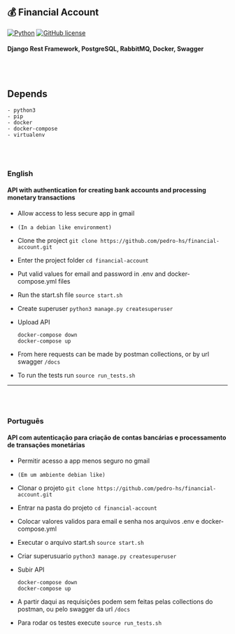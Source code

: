 ## 💰 Financial Account

[![Python](https://img.shields.io/badge/language-Python-green.svg)](https://github.com/pedro-hs/checkbox.sh/blob/master/checkbox.sh) [![GitHub license](https://img.shields.io/badge/license-MIT-blue.svg)](https://raw.githubusercontent.com/pedro-hs/terminal-checkbox.sh/master/LICENSE.md)

#### Django Rest Framework, PostgreSQL, RabbitMQ, Docker, Swagger

<br></br>

## Depends

```
- python3
- pip
- docker
- docker-compose
- virtualenv
```

<br></br>

### English
#### API with authentication for creating bank accounts and processing monetary transactions

- Allow access to less secure app in gmail

- `(In a debian like environment)`

- Clone the project
  `git clone https://github.com/pedro-hs/financial-account.git`

- Enter the project folder
  `cd financial-account`

- Put valid values for email and password in .env and docker-compose.yml files

- Run the start.sh file
  `source start.sh`

- Create superuser
  `python3 manage.py createsuperuser`

- Upload API

  ```
  docker-compose down
  docker-compose up
  ```

- From here requests can be made by postman collections, or by url swagger `/docs`

- To run the tests run
  `source run_tests.sh`
---

<br></br>

### Português
#### API com autenticação para criação de contas bancárias e processamento de transações monetárias

- Permitir acesso a app menos seguro no gmail

- `(Em um ambiente debian like)`

- Clonar o projeto
  `git clone https://github.com/pedro-hs/financial-account.git`

- Entrar na pasta do projeto
  `cd financial-account`

- Colocar valores validos para email e senha nos arquivos .env e docker-compose.yml

- Executar o arquivo start.sh
  `source start.sh`

- Criar superusuario
  `python3 manage.py createsuperuser`

- Subir API

  ```
  docker-compose down
  docker-compose up
  ```

- A partir daqui as requisições podem sem feitas pelas collections do postman, ou pelo swagger da url `/docs`

- Para rodar os testes execute
  `source run_tests.sh`
